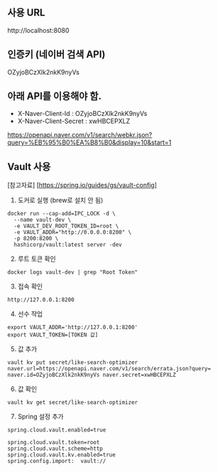 
## 사용 URL
http://localhost:8080

## 인증키 (네이버 검색 API)
OZyjoBCzXlk2nkK9nyVs 


## 아래 API를 이용해야 함.

- X-Naver-Client-Id : OZyjoBCzXlk2nkK9nyVs
- X-Naver-Client-Secret : xwHBCEPXLZ

https://openapi.naver.com/v1/search/webkr.json?query=%EB%95%B0%EA%B8%B0&display=10&start=1


## Vault 사용

[참고자료] 
[https://spring.io/guides/gs/vault-config]

1. 도커로 실행 (brew로 설치 안 됨)
```
docker run --cap-add=IPC_LOCK -d \
  --name vault-dev \
  -e VAULT_DEV_ROOT_TOKEN_ID=root \
  -e VAULT_ADDR="http://0.0.0.0:8200" \
  -p 8200:8200 \
  hashicorp/vault:latest server -dev
```

2. 루트 토큰 확인 
```
docker logs vault-dev | grep "Root Token"
```

3. 접속 확인
```
http://127.0.0.1:8200
```

4. 선수 작업
```
export VAULT_ADDR='http://127.0.0.1:8200'
export VAULT_TOKEN=[TOKEN 값]
```

5. 값 추가

```
vault kv put secret/like-search-optimizer naver.url=https://openapi.naver.com/v1/search/errata.json?query= naver.id=OZyjoBCzXlk2nkK9nyVs naver.secret=xwHBCEPXLZ
```

6. 값 확인
```
vault kv get secret/like-search-optimizer
```

7. Spring 설정 추가
```
spring.cloud.vault.enabled=true

spring.cloud.vault.token=root
spring.cloud.vault.scheme=http
spring.cloud.vault.kv.enabled=true
spring.config.import:  vault://
```
